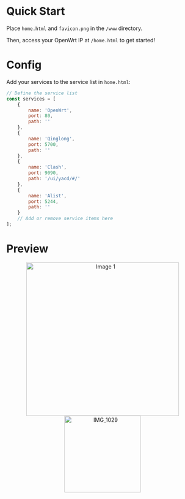 # Quick Start

Place `home.html` and `favicon.png` in the `/www` directory.

Then, access your OpenWrt IP at `/home.html` to get started!

# Config

Add your services to the service list in `home.html`:

``` javascript
// Define the service list
const services = [
    { 
        name: 'OpenWrt', 
        port: 80,
        path: ''
    },
    { 
        name: 'Qinglong', 
        port: 5700,
        path: ''
    },
    { 
        name: 'Clash', 
        port: 9090,
        path: '/ui/yacd/#/'
    },
    {
        name: 'Alist',
        port: 5244,
        path: ''
    }
    // Add or remove service items here
];
```

# Preview
<p align="center">
  <img src="https://github.com/user-attachments/assets/1b2298f0-f80a-41f9-af6c-7f7d0647480b" alt="Image 1" width="400">
  <img src="https://github.com/user-attachments/assets/b5ae113f-d4e1-4524-847b-744ab548e9ab" alt="IMG_1029" width="200">
</p>
